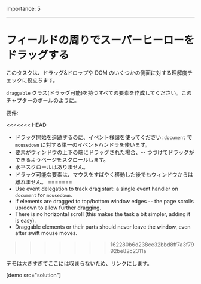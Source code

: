 importance: 5

---

# フィールドの周りでスーパーヒーローをドラッグする

このタスクは、ドラッグ&ドロップや DOM のいくつかの側面に対する理解度チェックに役立ちます。

`draggable` クラス(ドラッグ可能)を持つすべての要素を作成してください。このチャプターのボールのように。

要件:

<<<<<<< HEAD
- ドラッグ開始を追跡するのに、イベント移譲を使ってください: `document` で `mousedown` に対する単一のイベントハンドラを使います。
- 要素がウィンドウの上下の端にドラッグされた場合、-- つづけてドラッグができるようページをスクロールします。
- 水平スクロールはありません。
- ドラッグ可能な要素は、マウスをすばやく移動した後でもウィンドウからは離れません。
=======
- Use event delegation to track drag start: a single event handler on `document` for `mousedown`.
- If elements are dragged to top/bottom window edges -- the page scrolls up/down to allow further dragging.
- There is no horizontal scroll (this makes the task a bit simpler, adding it is easy).
- Draggable elements or their parts should never leave the window, even after swift mouse moves.
>>>>>>> 162280b6d238ce32bbd8ff7a3f7992be82c2311a

デモは大きすぎてここには収まらないため、リンクにします。

[demo src="solution"]
